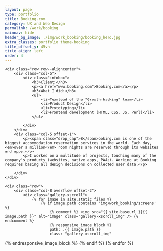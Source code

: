 ```yaml
---
layout: page
type: portfolio
title: Booking.com
category: UX and Web Design
permalink: /work/booking
mainnav: hide
header_bg_image: ./img/work_booking/booking_hero.jpg
extra_classes: portfolio theme-booking
title_offset_y: 45vh
title_align: left
order: 4
---
```


<div class="wrapper">
	
	<div class="row row--aligncenter">		
		<div class="col-5">
			<div class="infobox">
				<h3>Client:</h3>
				<p><a href="www.booking.com">Booking.com</a></p>
				<h3>What I did:</h3>
				<ul>
					<li>Teamlead of the "Growth-hacking" team</li>
					<li>Product Design</li>
					<li>Prototyping</li>
					<li>Frontend development (HTML, CSS, JS, Perl)</li>
				</ul>

			</div>
		</div>
		<div class="col-5 offset-1">
			<p><span class="drop_cap">B</span>ooking.com is one of the biggest accommodation reservation services in the world. Each day, <em>over a million</em> room nights are reserved through its websites and apps.</p>
			<p>I worked on a multitude of projects, touching many of the company's products (websites, native apps, PWAs). Working at Booking requires basing all design decisions on collected user data.</p>
					
		</div>				
	</div>

	<div class="row">
		<div class="col-8 overflow offset-2">
			<div class="gallery-xscroll">
				{% for image in site.static_files %}
				    {% if image.path contains 'img/work_booking/screens' %}
				        {% comment %} <img src="{{ site.baseurl }}{{ image.path }}" alt="image" class="gallery-xscroll_img" /> {% endcomment %}
                        {% responsive_image_block %}
                        path: .{{ image.path }}
                        class: "gallery-xscroll_img"
{% endresponsive_image_block %}
				    {% endif %}
				{% endfor %}
			</div>
		</div>
	</div>

</div>